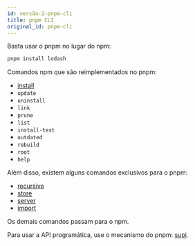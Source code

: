 ```yaml
---
id: versão-2-pnpm-cli
title: pnpm CLI
original_id: pnpm-cli
---
```


Basta usar o pnpm no lugar do npm:

```sh
pnpm install lodash
```

Comandos npm que são reimplementados no pnpm:

* [install](pnpm-install)
* `update`
* `uninstall`
* `link`
* `prune`
* `list`
* `install-test`
* `outdated`
* `rebuild`
* `root`
* `help`

Além disso, existem alguns comandos exclusivos para o pnpm:

* [recursive](pnpm-recursive)
* [store](pnpm-store)
* [server](pnpm-server)
* [import](pnpm-import)

Os demais comandos passam para o npm.

Para usar a API programática, use o mecanismo do pnpm: [supi](https://github.com/pnpm/supi).